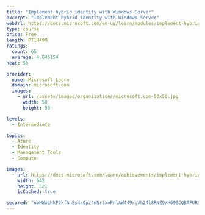 ```yaml
---
title: "Implement hybrid identity with Windows Server"
excerpt: "Implement hybrid identity with Windows Server"
webUrl: https://docs.microsoft.com/en-us/learn/modules/implement-hybrid-identity-windows-server/
type: course
price: Free
length: PT1H49M
ratings:
  count: 65
  average: 4.646154
heat: 50

provider:
  name: Microsoft Learn
  domain: microsoft.com
  images:
    - url: /assets/images/organizations/microsoft.com-50x50.jpg
      width: 50
      height: 50

levels:
  - Intermediate

topics:
  - Azure
  - Identity
  - Management Tools
  - Compute

images:
  - url: https://docs.microsoft.com/learn/achievements/implement-hybrid-identity-with-windows-server-social.png
    width: 642
    height: 321
    isCached: true

secured: "ubHWwLHkP2kfAnSx4rGpz4nNrtxoPnlAW449rgVh24l8RNZ9/H695CQBAFURSjYZ3Xu05YWJRpNd1w2dowVa6KMdJmnTBo5RfTTAQkW8vn1zZip2TQF/i7FDK9XMLrxLRyqZ9gaIxmIFfpNJSJiCgAM4VbexcUy1d3YNV3EZnN6mJwtefMeOzgAjLlFlI+Ee/6rjkC9DIAl02fy3oW0cpa1UmidPzSZYaT3FqevP2GrkeM8deMVBdfYPJWxfXjTiQdxBbjgMYNF+DleUC9YlpcRZhEMKqmAC7YGxy6iDamqwusEimygp174decbbODQb3G9Trar1CXHieVvNuPCYlmva9YQ52+872oIwCfMcrWG2yaierdrfok4E+5kogOUI4O/iYlqzUE6VTzdYwMFFO9UTS4TL9YUBtzkte3hIt0k=;hoxGq0FYG3c9n098rt1DQw=="
---
```


